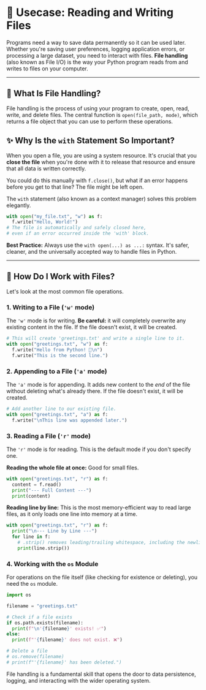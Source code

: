 # 📁 Usecase: Reading and Writing Files

Programs need a way to save data permanently so it can be used later. Whether you're saving user preferences, logging application errors, or processing a large dataset, you need to interact with files. **File handling** (also known as File I/O) is the way your Python program reads from and writes to files on your computer.

---

## 🤔 What Is File Handling?

File handling is the process of using your program to create, open, read, write, and delete files. The central function is `open(file_path, mode)`, which returns a file object that you can use to perform these operations.

## ✨ Why Is the `with` Statement So Important?

When you open a file, you are using a system resource. It's crucial that you **close the file** when you're done with it to release that resource and ensure that all data is written correctly.

You could do this manually with `f.close()`, but what if an error happens before you get to that line? The file might be left open.

The `with` statement (also known as a context manager) solves this problem elegantly.
```python
with open("my_file.txt", "w") as f:
  f.write("Hello, World!")
# The file is automatically and safely closed here,
# even if an error occurred inside the 'with' block.
```
**Best Practice:** Always use the `with open(...) as ...:` syntax. It's safer, cleaner, and the universally accepted way to handle files in Python.

---

## 🚀 How Do I Work with Files?

Let's look at the most common file operations.

### 1. Writing to a File (`'w'` mode)

The `'w'` mode is for writing. **Be careful:** it will completely overwrite any existing content in the file. If the file doesn't exist, it will be created.

```python
# This will create 'greetings.txt' and write a single line to it.
with open("greetings.txt", "w") as f:
  f.write("Hello from Python! 👋\n")
  f.write("This is the second line.")
```

### 2. Appending to a File (`'a'` mode)

The `'a'` mode is for appending. It adds new content to the *end* of the file without deleting what's already there. If the file doesn't exist, it will be created.

```python
# Add another line to our existing file.
with open("greetings.txt", "a") as f:
  f.write("\nThis line was appended later.")
```

### 3. Reading a File (`'r'` mode)

The `'r'` mode is for reading. This is the default mode if you don't specify one.

**Reading the whole file at once:**
Good for small files.
```python
with open("greetings.txt", "r") as f:
  content = f.read()
  print("--- Full Content ---")
  print(content)
```

**Reading line by line:**
This is the most memory-efficient way to read large files, as it only loads one line into memory at a time.
```python
with open("greetings.txt", "r") as f:
  print("\n--- Line by Line ---")
  for line in f:
    # .strip() removes leading/trailing whitespace, including the newline character
    print(line.strip())
```

### 4. Working with the `os` Module

For operations on the file itself (like checking for existence or deleting), you need the `os` module.

```python
import os

filename = "greetings.txt"

# Check if a file exists
if os.path.exists(filename):
  print(f"\n'{filename}' exists! ✅")
else:
  print(f"'{filename}' does not exist. ❌")

# Delete a file
# os.remove(filename)
# print(f"'{filename}' has been deleted.")
```

File handling is a fundamental skill that opens the door to data persistence, logging, and interacting with the wider operating system.
